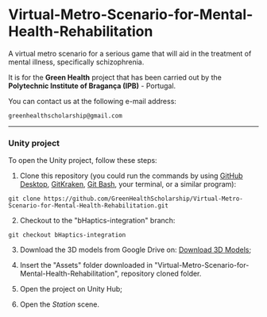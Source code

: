 # Virtual-Metro-Scenario-for-Mental-Health-Rehabilitation
A virtual metro scenario for a serious game that will aid in the treatment of mental illness, specifically schizophrenia.

It is for the **Green Health** project that has been carried out by the **Polytechnic Institute of Bragança (IPB)** - Portugal.

You can contact us at the following e-mail address:
```
greenhealthscholarship@gmail.com
```
___________________________________________

### Unity project
To open the Unity project, follow these steps:
1. Clone this repository (you could run the commands by using [GitHub Desktop](https://desktop.github.com/), [GitKraken](https://www.gitkraken.com/), [Git Bash](https://git-scm.com/downloads), your terminal, or a similar program):
```
git clone https://github.com/GreenHealthScholarship/Virtual-Metro-Scenario-for-Mental-Health-Rehabilitation.git
```

2. Checkout to the "bHaptics-integration" branch:
```
git checkout bHaptics-integration
```

3. Download the 3D models from Google Drive on: [Download 3D Models](https://drive.google.com/drive/folders/10EBCJ_iScMJCi0OZgKSTI0010JRHJEpu?usp=sharing);

4. Insert the "Assets" folder downloaded in "Virtual-Metro-Scenario-for-Mental-Health-Rehabilitation", repository cloned folder.

5. Open the project on Unity Hub;

6. Open the *Station* scene.
